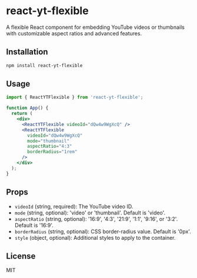 # react-yt-flexible

A flexible React component for embedding YouTube videos or thumbnails with customizable aspect ratios and advanced features.

## Installation

```bash
npm install react-yt-flexible
```

## Usage

```jsx
import { ReactYTFlexible } from 'react-yt-flexible';

function App() {
  return (
    <div>
      <ReactYTFlexible videoId="dQw4w9WgXcQ" />
      <ReactYTFlexible
        videoId="dQw4w9WgXcQ"
        mode="thumbnail"
        aspectRatio="4:3"
        borderRadius="1rem"
      />
    </div>
  );
}
```

## Props

- `videoId` (string, required): The YouTube video ID.
- `mode` (string, optional): 'video' or 'thumbnail'. Default is 'video'.
- `aspectRatio` (string, optional): '16:9', '4:3', '21:9', '1:1', '9:16', or '3:2'. Default is '16:9'.
- `borderRadius` (string, optional): CSS border-radius value. Default is '0px'.
- `style` (object, optional): Additional styles to apply to the container.

## License

MIT
